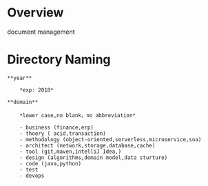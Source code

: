 # Overview

  document management

# Directory Naming

    **year**
    
        *exp: 2018*
        
    **domain**
    
        *lower case,no blank，no abbreviation*
        
        - business (finance,erp)
        - thoery ( acid,transaction)
        - methodology (object-oriented,serverless,microservice,soa)
        - architect (network,storage,database,cache)
        - tool (git,maven,intelliJ Idea,)
        - design (algorithms,domain model,data sturture)
        - code (java,python)
        - test 
        - devops
    
    